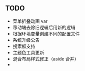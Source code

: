 ## TODO

- 菜单折叠动画 var
- 移动端去除旧逻辑后用新的逻辑
- 根据环境变量创建不同的配置文件
- 系统升级公告
- 搜索框支持
- 主题色工具更新
- 混合布局样式修正（aside 合并）
-

